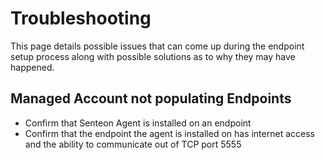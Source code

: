 # Troubleshooting
This page details possible issues that can come up during the endpoint setup process along with possible solutions as to why they may have happened.

## Managed Account not populating Endpoints
* Confirm that Senteon Agent is installed on an endpoint
* Confirm that the endpoint the agent is installed on has internet access and the ability to communicate out of TCP port 5555

